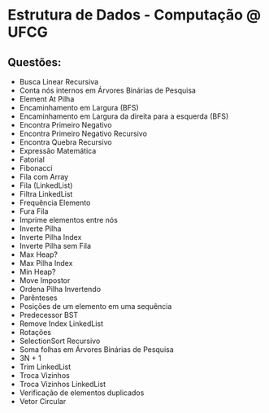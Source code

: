 # Estrutura de Dados - Computação @ UFCG

## Questões:
* Busca Linear Recursiva
* Conta nós internos em Árvores Binárias de Pesquisa
* Element At Pilha
* Encaminhamento em Largura (BFS)
* Encaminhamento em Largura da direita para a esquerda (BFS)
* Encontra Primeiro Negativo
* Encontra Primeiro Negativo Recursivo
* Encontra Quebra Recursivo
* Expressão Matemática
* Fatorial
* Fibonacci
* Fila com Array
* Fila (LinkedList)
* Filtra LinkedList
* Frequência Elemento
* Fura Fila
* Imprime elementos entre nós
* Inverte Pilha
* Inverte Pilha Index
* Inverte Pilha sem Fila
* Max Heap?
* Max Pilha Index
* Min Heap?
* Move Impostor
* Ordena Pilha Invertendo
* Parênteses
* Posições de um elemento em uma sequência
* Predecessor BST
* Remove Index LinkedList
* Rotações
* SelectionSort Recursivo
* Soma folhas em Árvores Binárias de Pesquisa
* 3N + 1
* Trim LinkedList
* Troca Vizinhos
* Troca Vizinhos LinkedList
* Verificação de elementos duplicados
* Vetor Circular
